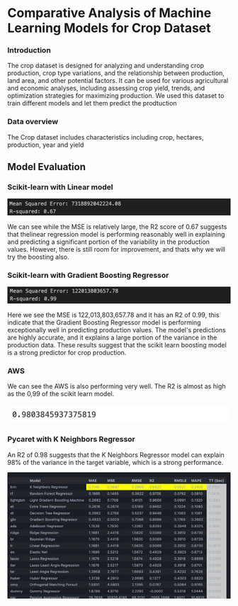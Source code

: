 <!-- # Crop comparison


<h2> Scikit learn </h2>

Lineair model
![Alt Text](./images/scikit%20crop%20lineair.png)

Boosting model
![Alt Text](./images/scikit%20crop%20boosting.png) -->

# Comparative Analysis of Machine Learning Models for Crop Dataset

<h3> Introduction </h3>

<p>The crop dataset is designed for analyzing and understanding crop production, crop type variations, and the relationship between production, land area, and other potential factors. It can be used for various agricultural and economic analyses, including assessing crop yield, trends, and optimization strategies for maximizing production. We used this dataset to train different models and let them predict the prodtuction </p>

<h3> Data overview</h3>

<p> The Crop dataset includes characteristics including crop, hectares, production, year and yield</p>

<h2>Model Evaluation</h2>

<h3>Scikit-learn with Linear model</h3>

![Alt Text](./images/scikit%20crop%20lineair.png)

We can see while the MSE is relatively large, the R2 score of 0.67 suggests that thelinear regression model is performing reasonably well in explaining and predicting a significant portion of the variability in the production values. However, there is still room for improvement, and thats why we will try the boosting also.

<h3>Scikit-learn with Gradient Boosting Regressor</h3>

![Alt Text](./images/scikit%20crop%20boosting.png)

Here we see the MSE is 122,013,803,657.78 and it has an R2 of 0.99, this indicate that the Gradient Boosting Regressor model is performing exceptionally well in predicting production values. The model's predictions are highly accurate, and it explains a large portion of the variance in the production data. These results suggest that the scikit learn boosting model is a strong predictor for crop production.

<h3>AWS</h3>

We can see the AWS is also performing very well. The R2 is almost as high as the 0,99 of the scikit learn model.

![Alt Text](./images/AWScrop.png)

<h3>Pycaret with K Neighbors Regressor</h3>

An R2 of 0.98 suggests that the K Neighbors Regressor model can explain 98% of the variance in the target variable, which is a strong performance.

![Alt Text](./images/pycaret_crop.png)
